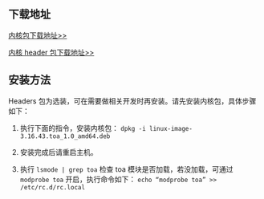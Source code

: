 ## 下载地址
[内核包下载地址>>](http://toakernel-1253438722.cossh.myqcloud.com/linux-image-3.16.43.toa_1.0_amd64.deb)

[内核 header 包下载地址>>](http://toakernel-1253438722.cossh.myqcloud.com/linux-headers-3.16.43.toa_1.0_amd64.deb)

## 安装方法
Headers 包为选装，可在需要做相关开发时再安装。请先安装内核包，具体步骤如下：

1. 执行下面的指令，安装内核包：
`dpkg -i linux-image-3.16.43.toa_1.0_amd64.deb`

2. 安装完成后请重启主机。

3. 执行 `lsmode | grep toa` 检查 toa 模块是否加载，若没加载，可通过 `modprobe toa` 开启，执行命令如下：
`echo “modprobe toa” >> /etc/rc.d/rc.local`